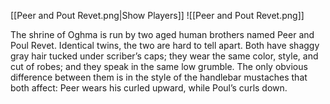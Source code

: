 [[Peer and Pout Revet.png|Show Players]]
![[Peer and Pout Revet.png]]

The shrine of Oghma is run by two aged human brothers named Peer and Poul Revet. Identical twins, the two are hard to tell apart. Both have shaggy gray hair tucked under scriber’s caps; they wear the same color, style, and cut of robes; and they speak in the same low grumble. The only obvious difference between them is in the style of the handlebar mustaches that both affect: Peer wears his curled upward, while Poul’s curls down.